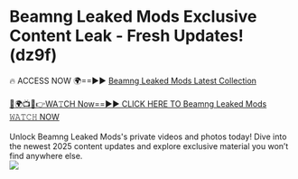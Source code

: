 # Beamng Leaked Mods Exclusive Content Leak - Fresh Updates! (dz9f)

🔥 ACCESS NOW 🌍==►► <a href="https://tinyurl.com/kvy9nzfs" rel="nofollow">Beamng Leaked Mods Latest Collection</a>
<br><br>
[🔴🌍📺📱👉WA𝚃CH Now==►► CLICK HERE TO Beamng Leaked Mods 𝚆𝙰𝚃𝙲𝙷 NOW](https://tinyurl.com/kvy9nzfs)
<br><br>
Unlock Beamng Leaked Mods's private videos and photos today! Dive into the newest 2025 content updates and explore exclusive material you won’t find anywhere else.
<br>
<a href="https://tinyurl.com/kvy9nzfs" rel="nofollow" data-target="animated-image.originalLink"><img src="https://camo.githubusercontent.com/8a4f000d20f83aca3bf7ec5f350d767afa0574a8a352519fd8cfa583a6f93a33/68747470733a2f2f692e696d6775722e636f6d2f644a486b345a712e676966" data-canonical-src="https://i.imgur.com/dJHk4Zq.gif" style="max-width: 100%; display: inline-block;" data-target="animated-image.originalImage"></a>
<br>
